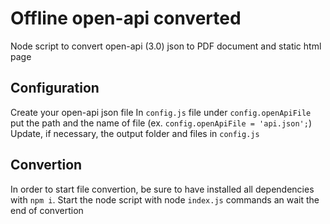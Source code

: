 # Offline open-api converted

Node script to convert open-api (3.0) json to PDF document and static html page

## Configuration

Create your open-api json file
In `config.js` file under `config.openApiFile` put the path and the name of file (ex. `config.openApiFile = 'api.json';`)
Update, if necessary, the output folder and files in `config.js`

## Convertion

In order to start file convertion, be sure to have installed all dependencies with `npm i`.
Start the node script with node `index.js` commands an wait the end of convertion
